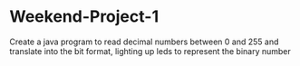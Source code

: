 # Weekend-Project-1
Create a java program to read decimal numbers between 0 and 255 and translate into the bit format, lighting up leds to represent the binary number
